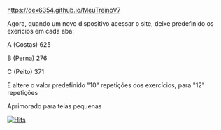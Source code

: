 https://dex6354.github.io/MeuTreinoV7

Agora, quando um novo dispositivo acessar o site, deixe predefinido os exericios em cada aba:

A (Costas)
625

B (Perna)
276

C (Peito)
371

E altere o valor predefinido "10" repetições dos exercícios, para "12" repetições

Aprimorado para telas pequenas


[![Hits](https://hits.sh/gymbr.github.io/meutreino.svg?view=today-total&label=Total%20de%20Treinos&color=ffc107&labelColor=a0a0a0)](https://hits.sh/gymbr.github.io/meutreino/)
